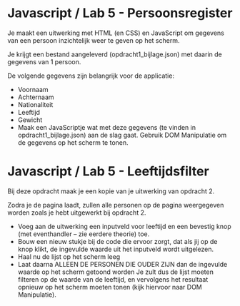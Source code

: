 # Javascript / Lab 5 - Persoonsregister
Je maakt een uitwerking met HTML (en CSS) en JavaScript om gegevens van een persoon inzichtelijk weer te geven op het scherm. 

Je krijgt een bestand aangeleverd (opdracht1_bijlage.json) met daarin de gegevens van 1 persoon. 

De volgende gegevens zijn belangrijk voor de applicatie: 

- Voornaam
- Achternaam
- Nationaliteit
- Leeftijd
- Gewicht
- Maak een JavaScriptje wat met deze gegevens (te vinden in opdracht1_bijlage.json) aan de slag gaat. Gebruik DOM Manipulatie om de gegevens op het scherm te tonen. 

# Javascript / Lab 5 -  Leeftijdsfilter
Bij deze opdracht maak je een kopie van je uitwerking van opdracht 2.

Zodra je de pagina laadt, zullen alle personen op de pagina weergegeven worden zoals je hebt uitgewerkt bij opdracht 2. 

- Voeg aan de uitwerking een inputveld voor leeftijd en een bevestig knop (met eventhandler – zie eerdere theorie) toe.
- Bouw een nieuw stukje bij de code die ervoor zorgt, dat als jij op de knop klikt, de ingevulde waarde uit het inputveld wordt uitgelezen.
- Haal nu de lijst op het scherm leeg
- Laat daarna ALLEEN DE PERSONEN DIE OUDER ZIJN dan de ingevulde waarde op het scherm getoond worden
Je zult dus de lijst moeten filteren op de waarde van de leeftijd, en vervolgens het resultaat opnieuw op het scherm moeten tonen (kijk hiervoor naar DOM Manipulatie).

